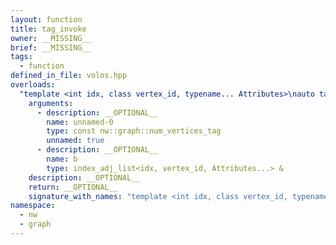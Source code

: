 ```yaml
---
layout: function
title: tag_invoke
owner: __MISSING__
brief: __MISSING__
tags:
  - function
defined_in_file: volos.hpp
overloads:
  "template <int idx, class vertex_id, typename... Attributes>\nauto tag_invoke(const nw::graph::num_vertices_tag, index_adj_list<idx, vertex_id, Attributes...> &)":
    arguments:
      - description: __OPTIONAL__
        name: unnamed-0
        type: const nw::graph::num_vertices_tag
        unnamed: true
      - description: __OPTIONAL__
        name: b
        type: index_adj_list<idx, vertex_id, Attributes...> &
    description: __OPTIONAL__
    return: __OPTIONAL__
    signature_with_names: "template <int idx, class vertex_id, typename... Attributes>\nauto tag_invoke(const nw::graph::num_vertices_tag, index_adj_list<idx, vertex_id, Attributes...> & b)"
namespace:
  - nw
  - graph
---
```

